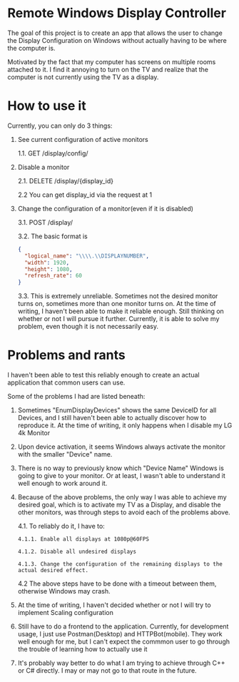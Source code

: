 # Remote Windows Display Controller

The goal of this project is to create an app that allows the user to change the Display Configuration on Windows without actually having to be where the computer is.

Motivated by the fact that my computer has screens on multiple rooms attached to it. I find it annoying to turn on the TV and realize that the computer is not currently using the TV as a display.

# How to use it

Currently, you can only do 3 things:

1. See current configuration of active monitors

   1.1. GET /display/config/

2. Disable a monitor

   2.1. DELETE /display/{display_id}

   2.2 You can get display_id via the request at 1

3. Change the configuration of a monitor(even if it is disabled)

   3.1. POST /display/

   3.2. The basic format is

   ```json
   {
     "logical_name": "\\\\.\\DISPLAYNUMBER",
     "width": 1920,
     "height": 1080,
     "refresh_rate": 60
   }
   ```

   3.3. This is extremely unreliable. Sometimes not the desired monitor turns on, sometimes more than one monitor turns on. At the time of writing, I haven't been able to make it reliable enough. Still thinking on whether or not I will pursue it further. Currently, it is able to solve my problem, even though it is not necessarily easy.

# Problems and rants

I haven't been able to test this reliably enough to create an actual application that common users can use.

Some of the problems I had are listed beneath:

1.  Sometimes "EnumDisplayDevices" shows the same DeviceID for all Devices, and I still haven't been able to actually discover how to reproduce it. At the time of writing, it only happens when I disable my LG 4k Monitor

2.  Upon device activation, it seems Windows always activate the monitor with the smaller "Device" name.

3.  There is no way to previously know which "Device Name" Windows is going to give to your monitor. Or at least, I wasn't able to understand it well enough to work around it.

4.  Because of the above problems, the only way I was able to achieve my desired goal, which is to activate my TV as a Display, and disable the other monitors, was through steps to avoid each of the problems above.

    4.1. To reliably do it, I have to:

        4.1.1. Enable all displays at 1080p@60FPS

        4.1.2. Disable all undesired displays

        4.1.3. Change the configuration of the remaining displays to the actual desired effect.

    4.2 The above steps have to be done with a timeout between them, otherwise Windows may crash.

5.  At the time of writing, I haven't decided whether or not I will try to implement Scaling configuration

6.  Still have to do a frontend to the application. Currently, for development usage, I just use Postman(Desktop) and HTTPBot(mobile). They work well enough for me, but I can't expect the commmon user to go through the trouble of learning how to actually use it

7.  It's probably way better to do what I am trying to achieve through C++ or C# directly. I may or may not go to that route in the future.
